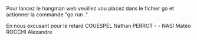 Pour lancez le hangman web veuillez vou placez dans le fichier go et actionner la commande "go run ."


En nous excusant pour le retard
COUESPEL Nathan
PERROT - - NASI Matéo
ROCCHI Alexandre
